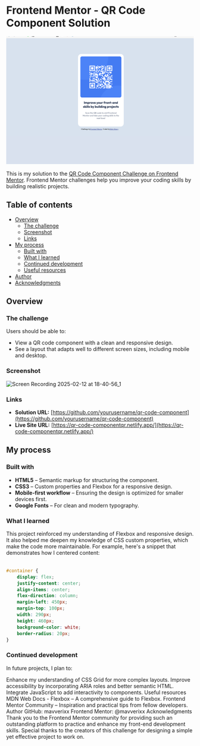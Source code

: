 # Frontend Mentor - QR Code Component Solution

![Screenshot of the QR Code Component](./images/screenshot.png)


This is my solution to the [QR Code Component Challenge on Frontend Mentor](https://www.frontendmentor.io/challenges/qr-code-component-iux_sIO_H). Frontend Mentor challenges help you improve your coding skills by building realistic projects.

## Table of contents

- [Overview](#overview)
  - [The challenge](#the-challenge)
  - [Screenshot](#screenshot)
  - [Links](#links)
- [My process](#my-process)
  - [Built with](#built-with)
  - [What I learned](#what-i-learned)
  - [Continued development](#continued-development)
  - [Useful resources](#useful-resources)
- [Author](#author)
- [Acknowledgments](#acknowledgments)

## Overview

### The challenge

Users should be able to:

- View a QR code component with a clean and responsive design.
- See a layout that adapts well to different screen sizes, including mobile and desktop.

### Screenshot

![Screen Recording 2025-02-12 at 18-40-56_1](https://github.com/user-attachments/assets/45dc39bb-6cf2-48e5-9533-ad8e48d58729)

### Links

- **Solution URL:** [https://github.com/yourusername/qr-code-component](https://github.com/yourusername/qr-code-component)
- **Live Site URL:** [https://qr-code-componentqr.netlify.app/](https://qr-code-componentqr.netlify.app/)

## My process

### Built with

- **HTML5** – Semantic markup for structuring the component.
- **CSS3** – Custom properties and Flexbox for a responsive design.
- **Mobile-first workflow** – Ensuring the design is optimized for smaller devices first.
- **Google Fonts** – For clean and modern typography.

### What I learned

This project reinforced my understanding of Flexbox and responsive design. It also helped me deepen my knowledge of CSS custom properties, which make the code more maintainable. For example, here's a snippet that demonstrates how I centered content:


```css

#container {
    display: flex;
    justify-content: center;
    align-items: center;
    flex-direction: column;
    margin-left: 450px;
    margin-top: 100px;
    width: 290px;
    height: 460px;
    background-color: white;
    border-radius: 20px;    
}
```


###  Continued development
In future projects, I plan to:

Enhance my understanding of CSS Grid for more complex layouts.
Improve accessibility by incorporating ARIA roles and better semantic HTML.
Integrate JavaScript to add interactivity to components.
Useful resources
MDN Web Docs - Flexbox – A comprehensive guide to Flexbox.
Frontend Mentor Community – Inspiration and practical tips from fellow developers.
Author
GitHub: mavverixx
Frontend Mentor: @mavverixx
Acknowledgments
Thank you to the Frontend Mentor community for providing such an outstanding platform to practice and enhance my front-end development skills. Special thanks to the creators of this challenge for designing a simple yet effective project to work on. 

